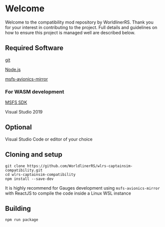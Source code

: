 # Welcome
 
 Welcome to the compatibility mod repository by WorldlinerRS. Thank you for your interest in contributing to the project. Full details and guidelines on how to ensure this project is managed well are described below.

 ## Required Software

 [git](https://git-scm.com/downloads)
 
 [Node.js](https://nodejs.org/en/)

[msfs-avionics-mirror](https://microsoft.github.io/msfs-avionics-mirror/docs/framework/)

### For WASM development

[MSFS SDK](https://docs.flightsimulator.com/html/Introduction/Introduction.htm)

Visual Studio 2019

## Optional

Visual Studio Code or editor of your choice

## Cloning and setup

```
git clone https://github.com/WorldlinerRS/wlrs-captainsim-compatibility.git
cd wlrs-captainsim-compatibility
npm install --save-dev
```

It is highly recommend for Gauges development using `msfs-avionics-mirror` with ReactJS to compile the code inside a Linux WSL instance

## Building

```
npm run package
```

